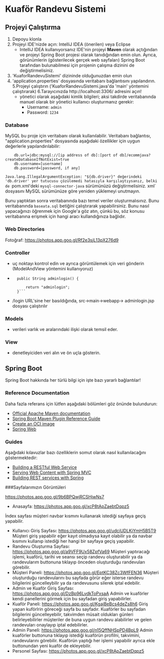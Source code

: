 # Kuaför Randevu Sistemi
## Projeyi Çalıştırma
1. Depoyu klonla
2. Projeyi IDE'nizde açın: IntelliJ IDEA (önerilen) veya Eclipse
    * IntelliJ IDEA kullanıyorsanız IDE'nin projeyi **Maven** olarak açtığından ve projeyi Spring Boot projesi olarak tanıdığından emin olun. Ayrıca, görünümlerin (gösterilecek gerçek web sayfaları) Spring Boot tarafından bulunabilmesi için projenin çalışma dizinini de değiştirmelisiniz.
3. 'KuaforRandevuSistemi' dizininde olduğunuzdan emin olun
4. 'application.properties' dosyasında veritabanı bağlantısını yapılandırın.
5.Projeyi çalıştırın ('KuaforRandevuSistemi.java'da 'main' yöntemini çalıştırarak)
6.Tarayıcınızda http://localhost:3306/ adresini açın!
   * yönetici olarak aşağıdaki kimlik bilgileri; aksi takdirde veritabanında manuel olarak bir yönetici kullanıcı oluşturmanız gerekir:
     * Username: `admin`
     * Password: `1234`
  


### Database

MySQL bu proje için veritabanı olarak kullanılabilir. Veritabanı bağlantısı, "application.properties" dosyasında aşağıdaki özellikler için uygun değerlerle yapılandırılabilir:

```properties
    db.url=jdbc:mysql://[ip address of db]:[port of db]/ecommjava?createDatabaseIfNotExist=true
    db.username=[username]
    db.password=[password, if any]
```

`Java.lang.IllegalArgumentException: "${db.driver}" değerindeki 'db.driver' yer tutucusu çözülemedi hatasıyla karşılaştıysanız, belki de `pom.xml'deki `mysql-connector-java` sürümünüzü değiştirmelisiniz. xml` dosyasını MySQL sürümünüze göre yeniden yüklemeyi unutmayın.

Bunu yaptıktan sonra veritabanında bazı temel veriler oluşturmalısınız. Bunu veritabanında `baseata.sql` betiğini çalıştırarak yapabilirsiniz. Bunu nasıl yapacağınızı öğrenmek için Google'a göz atın, çünkü bu, söz konusu veritabanına erişmek için hangi aracı kullandığınıza bağlıdır.

### Web Directories
Fotoğraf: https://photos.app.goo.gl/Rf2e3sjL13pX276d9


### Controller
- uç noktayı kontrol edin ve ayrıca görüntülemek için veri gönderin (ModelAndView yöntemini kullanıyoruz)
- ``` @GetMapping("login")
	public String adminlogin() {
		
		return "adminlogin";
	}```
- /login URL'sine her basıldığında, src->main->webapp-> adminlogin.jsp dosyası çalıştırılır
### Models
- verileri varlık ve aralarındaki ilişki olarak temsil eder.

### View
- denetleyiciden veri alın ve ön uçla gösterin.


## Spring Boot

Spring Boot hakkında her türlü bilgi için işte bazı yararlı bağlantılar!

### Reference Documentation
Daha fazla referans için lütfen aşağıdaki bölümleri göz önünde bulundurun:

* [Official Apache Maven documentation](https://maven.apache.org/guides/index.html)
* [Spring Boot Maven Plugin Reference Guide](https://docs.spring.io/spring-boot/docs/2.6.4/maven-plugin/reference/html/)
* [Create an OCI image](https://docs.spring.io/spring-boot/docs/2.6.4/maven-plugin/reference/html/#build-image)
* [Spring Web](https://docs.spring.io/spring-boot/docs/2.6.4/reference/htmlsingle/#boot-features-developing-web-applications)

### Guides
Aşağıdaki kılavuzlar bazı özelliklerin somut olarak nasıl kullanılacağını göstermektedir:

* [Building a RESTful Web Service](https://spring.io/guides/gs/rest-service/)
* [Serving Web Content with Spring MVC](https://spring.io/guides/gs/serving-web-content/)
* [Building REST services with Spring](https://spring.io/guides/tutorials/bookmarks/)

###Sayfalarımızın Görüntüleri

https://photos.app.goo.gl/9b6BPQwjRCSHjwNs7

 
* Anasayfa: https://photos.app.goo.gl/xcP8tApZaebtDqpz5
  
İndex sayfası müşteri navbar kısmını kullanarak istediği sayfaya geçiş yapabilir.
* Kullanıcı Giriş Sayfası: https://photos.app.goo.gl/udciUDLKiYmH5B5T9
  Müşteri giriş yapabilir eğer kayıt olmadıysa kayıt olabilir ya da navbar kısmını kullanıp istediği her hangi bir sayfaya geçiş yapabilir.
* Randevu Oluşturma Sayfası: https://photos.app.goo.gl/a9VFF9Ux58ZpfVa69
  Müşteri yaptıracağı işlemi, kuaförü, tarihi ve seansı seçip randevu oluşturabilir ya da randevularım buttonuna tıklayıp önceden oluşturduğu randevuları görebilir.
* Müşteri Paneli: https://photos.app.goo.gl/EptKC38Zc3WfFEN36
  Müşteri oluşturduğu randevularını bu sayfada görür eğer isterse randevu bilgilerini güncelleybilir ya da randevusunu silerek iptal edebilir.
* Admin ve Kuaför Giriş Sayfası: https://photos.app.goo.gl/DzBp96LvdkToPxsaA
  Admin ve kuaförler kendi panellerini görmek için bu sayfadan giriş yapabilirler.
* Kuaför Paneli: https://photos.app.goo.gl/KgajBeBcs4deZs8h6
  Giriş yapan kuförlrin göreceği sayfa bu sayfadır. Kuaförler bu sayfadan bilgilerini güncelleyebilir, takvimden müsait oldukları günleri belirleyebilirler müşteriler de buna uygun randevu alabilirler ve gelen randevuları onaylayıp iptal edebilirler.
* Admin Paneli: https://photos.app.goo.gl/n15QffNHSpPD4BpL9
  Admin kuaförler buttonuna tıklayıp istediği kuaförün profilni, takvimini, randevularını görebilir. Kuaförün yaptığı her işlemi yapabilir ayrıca ekle buttonundan yeni kuaför de ekleyebilir.
* Personel Sayfası: https://photos.app.goo.gl/xcP8tApZaebtDqpz5
